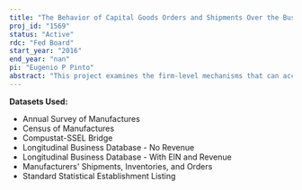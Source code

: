 ```yaml
---
title: "The Behavior of Capital Goods Orders and Shipments Over the Business Cycle"
proj_id: "1569"
status: "Active"
rdc: "Fed Board"
start_year: "2016"
end_year: "nan"
pi: "Eugenio P Pinto"
abstract: "This project examines the firm-level mechanisms that can account for changes in the dynamics of capital goods orders and shipments in periods around recessions. Using the Manufacturers’ Shipments, Inventories, and Orders Survey (M3) microdata, the project initially attempts to confirm at the firm level that shipments become more responsive to orders when orders weaken considerably. The project then merges the M3 data with other Census Bureau microdata, including the Annual Survey of Manufactures and the Census of Manufactures, along with other publicly-available data, such as Compustat, to identify some of the factors that may help explain cyclical changes in the response of capital goods producers to demand shocks. The project will also calibrate and estimate a structural model of how the delivery lag for capital goods is determined, and attempt to explain its behavior over the business cycle."
---
```


**Datasets Used:**

  - Annual Survey of Manufactures 
  - Census of Manufactures 
  - Compustat-SSEL Bridge 
  - Longitudinal Business Database - No Revenue 
  - Longitudinal Business Database - With EIN and Revenue 
  - Manufacturers' Shipments, Inventories, and Orders 
  - Standard Statistical Establishment Listing 

